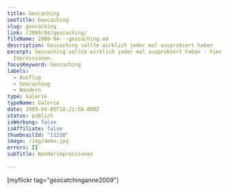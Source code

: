 ```yaml
---
title: Geocaching
seoTitle: Geocaching
slug: geocaching
link: /2009/04/geocaching/
fileName: 2009-04---geocaching.md
description: Geocaching sollte wirklich jeder mal ausprobiert haben
excerpt: Geocaching sollte wirklich jeder mal ausprobiert haben - hier ein paar
  Impressionen.
focusKeyword: Geocaching
labels:
  - Ausflug
  - Geocaching
  - Wandern
type: Galerie
typeName: Galerie
date: 2009-04-05T18:21:58.000Z
status: publish
isWerbung: false
isAffiliate: false
thumbnailId: "11210"
image: /img/demo.jpg
errors: []
subTitle: Wanderimpressionen
  
---
```


[myflickr tag="geocatchinganne2009"]

&nbsp;

  